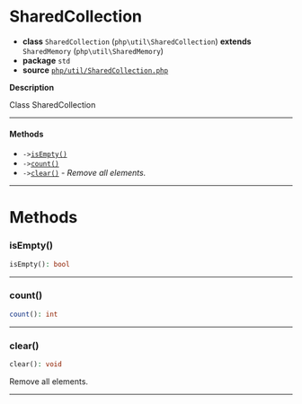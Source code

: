 # SharedCollection

- **class** `SharedCollection` (`php\util\SharedCollection`) **extends** `SharedMemory` (`php\util\SharedMemory`)
- **package** `std`
- **source** [`php/util/SharedCollection.php`](./src/main/resources/JPHP-INF/sdk/php/util/SharedCollection.php)

**Description**

Class SharedCollection

---

#### Methods

- `->`[`isEmpty()`](#method-isempty)
- `->`[`count()`](#method-count)
- `->`[`clear()`](#method-clear) - _Remove all elements._

---
# Methods

<a name="method-isempty"></a>

### isEmpty()
```php
isEmpty(): bool
```

---

<a name="method-count"></a>

### count()
```php
count(): int
```

---

<a name="method-clear"></a>

### clear()
```php
clear(): void
```
Remove all elements.

---
